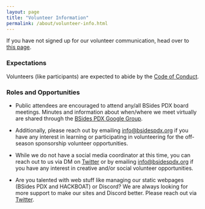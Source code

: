 ```yaml
---
layout: page
title: "Volunteer Information"
permalink: /about/volunteer-info.html
--- 
```


If you have not signed up for our volunteer communication, head over to [this page](../events/2022/volunteer).

### Expectations
Volunteers (like participants) are expected to abide by the [Code of Conduct](./code-of-conduct.html). 

### Roles and Opportunities


* Public attendees are encouraged to attend any/all BSides PDX board meetings. Minutes and information about when/where we meet virtually are shared through the <a href="https://groups.google.com/forum/#!forum/bsidespdx">BSides PDX Google Group</a>.

* Additionally, please reach out by emailing info@bsidespdx.org if you have any interest in learning or participating in volunteering for the off-season sponsorship volunteer opportunities. 

* While we do not have a social media coordinator at this time, you can reach out to us via DM on <a href="https://twitter.com/bsidespdx">Twitter</a> or by emailing info@bsidespdx.org if you have any interest in creative and/or social volunteer opportunities.

* Are you talented with web stuff like managing our static webpages (BSides PDX and HACKBOAT) or Discord? We are always looking for more support to make our sites and Discord better. Please reach out via <a href="https://twitter.com/bsidespdx">Twitter</a>.

